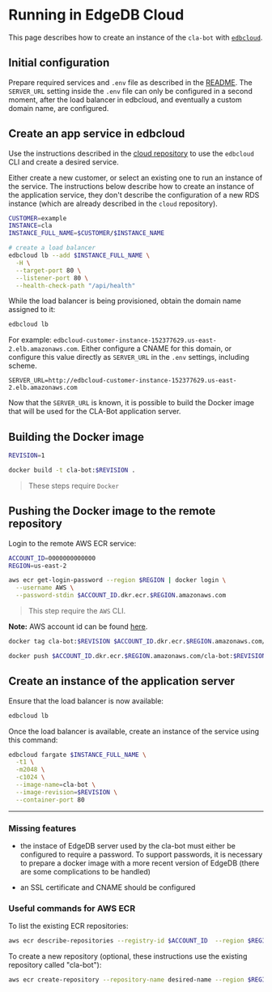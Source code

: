 # Running in EdgeDB Cloud

This page describes how to create an instance of the
`cla-bot` with [`edbcloud`](https://github.com/edgedb/cloud/).

## Initial configuration

Prepare required services and `.env` file as described in the [README](./README.md).
The `SERVER_URL` setting inside the `.env` file can only be configured in a
second moment, after the load balancer in edbcloud, and eventually a custom
domain name, are configured.

## Create an app service in edbcloud

Use the instructions described in the
[cloud repository](https://github.com/edgedb/cloud/blob/master/mvp/README.md)
to use the `edbcloud` CLI and create a desired service.

Either create a new customer, or select an existing one to run an instance of
the service. The instructions below describe how to create an instance of the
application service, they don't describe the configuration of a new RDS
instance (which are already described in the `cloud` repository).

```bash
CUSTOMER=example
INSTANCE=cla
INSTANCE_FULL_NAME=$CUSTOMER/$INSTANCE_NAME

# create a load balancer
edbcloud lb --add $INSTANCE_FULL_NAME \
  -H \
  --target-port 80 \
  --listener-port 80 \
  --health-check-path "/api/health"
```

While the load balancer is being provisioned, obtain the domain name assigned
to it:

```bash
edbcloud lb
```

For example: `edbcloud-customer-instance-152377629.us-east-2.elb.amazonaws.com`.
Either configure a CNAME for this domain, or configure this value directly as
`SERVER_URL` in the `.env` settings, including scheme.

```
SERVER_URL=http://edbcloud-customer-instance-152377629.us-east-2.elb.amazonaws.com
```

Now that the `SERVER_URL` is known, it is possible to build the Docker image
that will be used for the CLA-Bot application server.

## Building the Docker image

```bash
REVISION=1

docker build -t cla-bot:$REVISION .
```

> These steps require `Docker`

## Pushing the Docker image to the remote repository

Login to the remote AWS ECR service:

```bash
ACCOUNT_ID=0000000000000
REGION=us-east-2

aws ecr get-login-password --region $REGION | docker login \
  --username AWS \
  --password-stdin $ACCOUNT_ID.dkr.ecr.$REGION.amazonaws.com
```

> This step require the `AWS` CLI.

**Note:** AWS account id can be found [here](https://console.aws.amazon.com/iam/home?#/security_credentials?credentials=iam).

```bash
docker tag cla-bot:$REVISION $ACCOUNT_ID.dkr.ecr.$REGION.amazonaws.com/cla-bot:$REVISION

docker push $ACCOUNT_ID.dkr.ecr.$REGION.amazonaws.com/cla-bot:$REVISION
```

## Create an instance of the application server

Ensure that the load balancer is now available:

```bash
edbcloud lb
```

Once the load balancer is available, create an instance of the service using
this command:

```bash
edbcloud fargate $INSTANCE_FULL_NAME \
  -t1 \
  -m2048 \
  -c1024 \
  --image-name=cla-bot \
  --image-revision=$REVISION \
  --container-port 80
```

---

### Missing features

- the instace of EdgeDB server used by the cla-bot must either be configured
  to require a password. To support passwords, it is necessary to prepare
  a docker image with a more recent version of EdgeDB (there are some
  complications to be handled)

- an SSL certificate and CNAME should be configured

### Useful commands for AWS ECR

To list the existing ECR repositories:

```bash
aws ecr describe-repositories --registry-id $ACCOUNT_ID  --region $REGION
```

To create a new repository (optional, these instructions use the existing
repository called "cla-bot"):

```bash
aws ecr create-repository --repository-name desired-name --region $REGION
```
